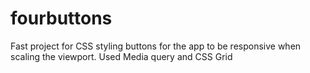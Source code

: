 # fourbuttons
Fast project for CSS styling buttons for the app to be responsive when scaling the viewport.
Used Media query and CSS Grid
